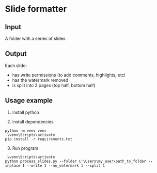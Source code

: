 # Slide formatter

## Input 

A folder with a series of slides

## Output

Each slide:
- has write permissions (to add comments, highlights, etc)
- has the watermark removed
- is split into 2 pages (top half, bottom half)

## Usage example

1) Install python

2) Install dependencies
```
python -m venv venv
.\venv\Scripts\activate
pip install -r requirements.txt
```

3) Run program
```
.\venv\Scripts\activate
python process_slides.py --folder C:\Users\my_user\path_to_folder --inplace 1 --write 1 --no_watermark 1 --split 1
```